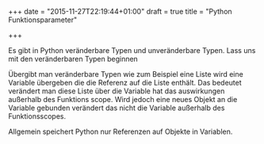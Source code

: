 +++
date = "2015-11-27T22:19:44+01:00"
draft = true
title = "Python Funktionsparameter"

+++

Es gibt in Python veränderbare Typen und unveränderbare Typen. Lass uns mit den veränderbaren Typen beginnen

Übergibt man veränderbare Typen wie zum Beispiel eine Liste wird eine Variable übergeben die die Referenz auf die Liste enthält.
Das bedeutet verändert man diese Liste über die Variable hat das auswirkungen außerhalb des Funktions scope. Wird jedoch eine neues Objekt an die Variable gebunden verändert das nicht die Variable außerhalb des Funktionsscopes.

Allgemein speichert Python nur Referenzen auf Objekte in Variablen.
